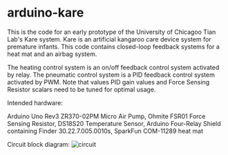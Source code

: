 # arduino-kare
This is the code for an early prototype of the University of Chicagoo Tian Lab's Kare system. Kare is an artificial kangaroo care device system for premature infants. This code contains closed-loop feedback systems for a heat mat and an airbag system.

The heating control system is an on/off feedback control system activated by relay. The pneumatic control system is a PID feedback control system activated by PWM. Note that values PID gain values and Force Sensing Resistor scalars need to be tuned for optimal usage.

Intended hardware:

Arduino Uno Rev3
ZR370-02PM Micro Air Pump, 
Ohmite FSR01 Force Sensing Resistor,
DS18S20 Temperature Sensor,
Arduino Four-Relay Shield containing Finder 30.22.7.005.0010s,
SparkFun COM-11289 heat mat

Circuit block diagram:
![circuit](https://github.com/cbcui/arduino-kare/assets/80178830/198d3aef-8cce-46f1-b46a-41f09ef47db5)
